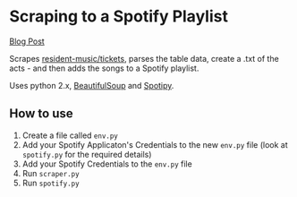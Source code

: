 # Scraping to a Spotify Playlist
[Blog Post](http://ollie.work/2017/04/17/Scraping-resident.co.uk-to-a-Spotifty-playlist-of-what-shows-are-playing-in-Brighton)

Scrapes [resident-music/tickets](http://www.resident-music.com/tickets), parses the table data, create a .txt of the acts - and then adds the songs to a Spotify playlist.

Uses python 2.x, [BeautifulSoup](https://www.crummy.com/software/BeautifulSoup/) and [Spotipy](https://spotipy.readthedocs.io/en/latest/).

## How to use
1. Create a file called `env.py`
2. Add your Spotify Applicaton's Credentials to the new `env.py` file (look at `spotify.py` for the required details)
3. Add your Spotify Credentials to the `env.py` file
4. Run `scraper.py`
5. Run `spotify.py`
